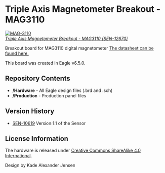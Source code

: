 Triple Axis Magnetometer Breakout - MAG3110
============================================

[![MAG-3110](https://cdn.sparkfun.com//assets/parts/9/3/9/8/12670-01.jpg)  
*Triple Axis Magnetometer Breakout - MAG3110 (SEN-12670)*](https://www.sparkfun.com/products/12670)

Breakout board for MAG3110 digital magnetometer [The datasheet can be found here.](https://dlnmh9ip6v2uc.cloudfront.net/datasheets/Sensors/Magneto/MAG3110.pdf)

This board was created in Eagle v6.5.0. 

Repository Contents
-------------------

* **/Hardware** - All Eagle design files (.brd and .sch)
* **/Production** - Production panel files

Version History
---------------
* [SEN-10619](https://www.sparkfun.com/products/10619) Version 1.1 of the Sensor
 

License Information
-------------------
The hardware is released under [Creative Commons ShareAlike 4.0 International](https://creativecommons.org/licenses/by-sa/4.0/).

Design by Kade Alexander Jensen

